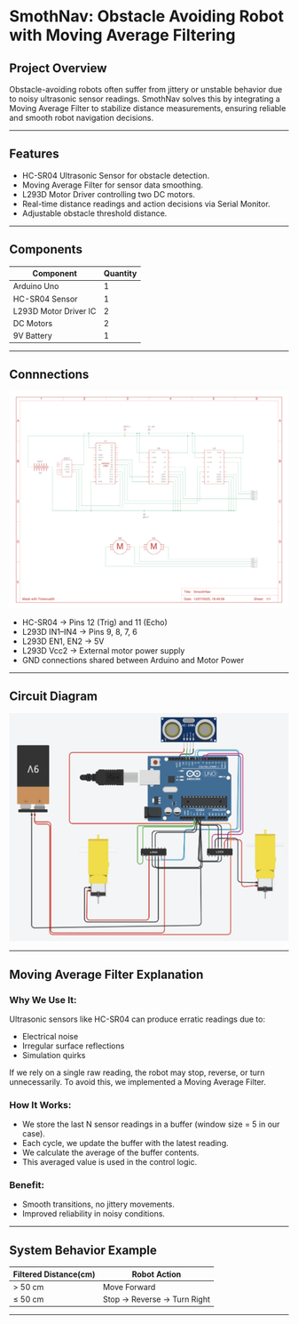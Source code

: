 # SmothNav: Obstacle Avoiding Robot with Moving Average Filtering

## Project Overview
Obstacle-avoiding robots often suffer from jittery or unstable behavior due to noisy ultrasonic sensor readings.
SmothNav solves this by integrating a Moving Average Filter to stabilize distance measurements, ensuring reliable and smooth robot navigation decisions.

---

## Features
- HC-SR04 Ultrasonic Sensor for obstacle detection.
- Moving Average Filter for sensor data smoothing.
- L293D Motor Driver controlling two DC motors.
- Real-time distance readings and action decisions via Serial Monitor.
- Adjustable obstacle threshold distance.

---

## Components
| Component	    |    Quantity |
|---------------|--------------|
| Arduino Uno	  |       1     |
| HC-SR04 Sensor |	    1     |
| L293D Motor Driver IC|	2   |
| DC Motors	     |     2      |
| 9V Battery     |	   1      |

---

## Connnections

![Connection Diagram](./images/connection.png)

- HC-SR04 → Pins 12 (Trig) and 11 (Echo)
- L293D IN1–IN4 → Pins 9, 8, 7, 6
- L293D EN1, EN2 → 5V
- L293D Vcc2 → External motor power supply
- GND connections shared between Arduino and Motor Power

---

## Circuit Diagram

![circuit diagram](./images/SmoothNav_ckt.png)

---

## Moving Average Filter Explanation
### Why We Use It:

Ultrasonic sensors like HC-SR04 can produce erratic readings due to:

- Electrical noise
- Irregular surface reflections
- Simulation quirks

If we rely on a single raw reading, the robot may stop, reverse, or turn unnecessarily.
To avoid this, we implemented a Moving Average Filter.

### How It Works:
- We store the last N sensor readings in a buffer (window size = 5 in our case).
- Each cycle, we update the buffer with the latest reading.
- We calculate the average of the buffer contents.
- This averaged value is used in the control logic.

### Benefit:
- Smooth transitions, no jittery movements.
- Improved reliability in noisy conditions.

---

## System Behavior Example
| Filtered Distance(cm)  | 	 Robot Action |
|------------------------|----------------|
|   > 50 cm	           |          Move Forward|
|   ≤ 50 cm	          |  Stop → Reverse → Turn Right|

---

